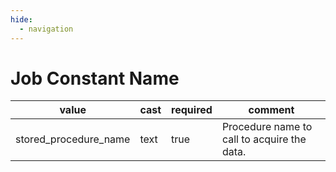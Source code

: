 ```yaml
---
hide:
  - navigation
---
```


# Job Constant Name

| value                 | cast | required | comment                                     |
| --------------------- | ---- | -------- | ------------------------------------------- |
| stored_procedure_name | text | true     | Procedure name to call to acquire the data. |
